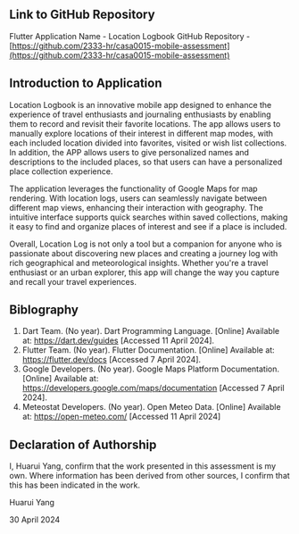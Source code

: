<!---

---
title: "CASA0015: Mobile Systems + Interactions "
author: "Huarui Yang"
date: "30 April 2024"
---

-->

## Link to GitHub Repository

Flutter Application Name - Location Logbook
GitHub Repository - [https://github.com/2333-hr/casa0015-mobile-assessment](https://github.com/2333-hr/casa0015-mobile-assessment)

## Introduction to Application

Location Logbook is an innovative mobile app designed to enhance the experience of travel enthusiasts and journaling enthusiasts by enabling them to record and revisit their favorite locations. The app allows users to manually explore locations of their interest in different map modes, with each included location divided into favorites, visited or wish list collections. In addition, the APP allows users to give personalized names and descriptions to the included places, so that users can have a personalized place collection experience.

The application leverages the functionality of Google Maps for map rendering. With location logs, users can seamlessly navigate between different map views, enhancing their interaction with geography. The intuitive interface supports quick searches within saved collections, making it easy to find and organize places of interest and see if a place is included.

Overall, Location Log is not only a tool but a companion for anyone who is passionate about discovering new places and creating a journey log with rich geographical and meteorological insights. Whether you're a travel enthusiast or an urban explorer, this app will change the way you capture and recall your travel experiences.

## Biblography

1. Dart Team. (No year). Dart Programming Language. [Online] Available at: https://dart.dev/guides [Accessed 11 April 2024].
2. Flutter Team. (No year). Flutter Documentation. [Online] Available at: https://flutter.dev/docs [Accessed 7 April 2024].
3. Google Developers. (No year). Google Maps Platform Documentation. [Online] Available at: https://developers.google.com/maps/documentation [Accessed 7 April 2024].
4. Meteostat Developers. (No year). Open Meteo Data. [Online] Available at: https://open-meteo.com/ [Accessed 11 April 2024]
   
## Declaration of Authorship

I, Huarui Yang, confirm that the work presented in this assessment is my own. Where information has been derived from other sources, I confirm that this has been indicated in the work.

Huarui Yang

30 April 2024
